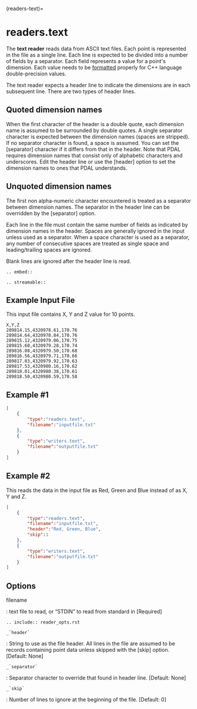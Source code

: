 (readers-text)=

# readers.text

The **text reader** reads data from ASCII text files.  Each point is
represented in the file as a single line.  Each line is expected to be divided
into a number of fields by a separator.  Each field represents a value for
a point's dimension.  Each value needs to be [formatted] properly for
C++ language double-precision values.

The text reader expects a header line to indicate the dimensions are
in each subsequent line.  There are two types of header lines.

## Quoted dimension names

When the first character of the header is a double quote, each dimension name
is assumed to be surrounded by double quotes.  A single separator character
is expected between the dimension names (spaces are stripped).  If no separator
character is found, a space is assumed.  You can set the [separator] character
if it differs from that in the header.  Note that PDAL requires dimension
names that consist only of alphabetic characters and underscores.  Edit
the header line or use the [header] option to set the dimension names to
ones that PDAL understands.

## Unquoted dimension names

The first non alpha-numeric character encountered is treated as a separator
between dimension names.  The separator in the header line can be overridden
by the [separator] option.

Each line in the
file must contain the same number of fields as indicated by
dimension names in the header.  Spaces are generally ignored in the input
unless used as a separator.  When a space character is used as a separator,
any number of consecutive spaces are treated as single space and
leading/trailing spaces are ignored.

Blank lines are ignored after the header line is read.

```{eval-rst}
.. embed::
```

```{eval-rst}
.. streamable::
```

## Example Input File

This input file contains X, Y and Z value for 10 points.

```
X,Y,Z
289814.15,4320978.61,170.76
289814.64,4320978.84,170.76
289815.12,4320979.06,170.75
289815.60,4320979.28,170.74
289816.08,4320979.50,170.68
289816.56,4320979.71,170.66
289817.03,4320979.92,170.63
289817.53,4320980.16,170.62
289818.01,4320980.38,170.61
289818.50,4320980.59,170.58
```

## Example #1

```json
[
    {
        "type":"readers.text",
        "filename":"inputfile.txt"
    },
    {
        "type":"writers.text",
        "filename":"outputfile.txt"
    }
]
```

## Example #2

This reads the data in the input file as Red, Green and Blue instead of
as X, Y and Z.

```json
[
    {
        "type":"readers.text",
        "filename":"inputfile.txt",
        "header":"Red, Green, Blue",
        "skip":1
    },
    {
        "type":"writers.text",
        "filename":"outputfile.txt"
    }
]
```

## Options

filename

: text file to read, or “STDIN” to read from standard in \[Required\]

```{eval-rst}
.. include:: reader_opts.rst
```

`` _`header` ``

: String to use as the file header.  All lines in the file are assumed to be
  records containing point data unless skipped with the [skip] option.
  \[Default: None\]

`` _`separator` ``

: Separator character to override that found in header line. \[Default: None\]

`` _`skip` ``

: Number of lines to ignore at the beginning of the file. \[Default: 0\]

[formatted]: http://en.cppreference.com/w/cpp/string/basic_string/stof
